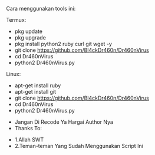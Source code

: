 Cara menggunakan tools ini:

Termux:
- pkg update
- pkg upgrade
- pkg install python2 ruby curl git wget -y
- git clone https://github.com/Bl4ckDr460n/Dr460nVirus
- cd Dr460nVirus
- python2 Dr460nVirus.py

Linux:
- apt-get install ruby
- apt-get install git
- git clone https://github.com/Bl4ckDr460n/Dr460nVirus
- cd Dr460nVirus
- python2 Dr460nVirus.py

+ Jangan Di Recode Ya Hargai Author Nya
+ Thanks To:
- 1.Allah SWT
- 2.Teman-teman Yang Sudah Menggunakan Script Ini
